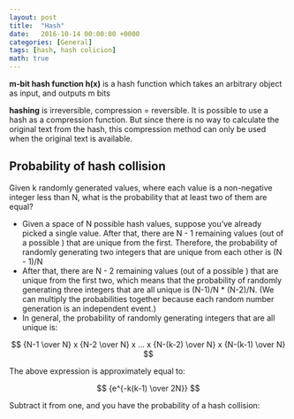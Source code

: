 ```yaml
---
layout: post
title:  "Hash"
date:   2016-10-14 00:00:00 +0000
categories: [General]
tags: [hash, hash colicion]
math: true
---
```


**m-bit hash function h(x)** is a hash function which takes an arbitrary object as input, and outputs m bits  

**hashing** is irreversible, compression = reversible.  It is possible to use a hash as a compression function. But since there is no way to calculate the original text from the hash, this compression method can only be used when the original text is available.


## Probability of hash collision
Given k randomly generated values, where each value is a non-negative integer less than N, what is the probability that at least two of them are equal?
 * Given a space of N possible hash values, suppose you’ve already picked a single value. After that, there are N - 1  remaining values (out of a possible ) that are unique from the first. Therefore, the probability of randomly generating two integers that are unique from each other is (N - 1)/N
 * After that, there are N - 2  remaining values (out of a possible ) that are unique from the first two, which means that the probability of randomly generating three integers that are all unique is (N-1)/N * (N-2)/N. (We can multiply the probabilities together because each random number generation is an independent event.)
 * In general, the probability of randomly generating  integers that are all unique is: 
                                   
$$ {N-1 \over N} x {N-2 \over N} x ... x {N-(k-2) \over N} x {N-(k-1) \over N} $$


The above expression is approximately equal to: 

$$ {e^{-k(k-1) \over 2N}} $$                                                                   

Subtract it from one, and you have the probability of a hash collision: 
